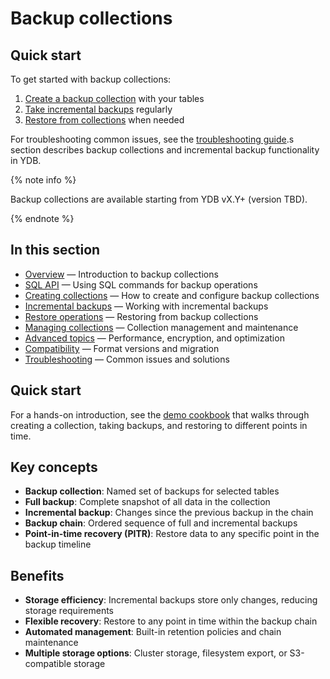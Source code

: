 # Backup collections

## Quick start

To get started with backup collections:

1. [Create a backup collection](create-collection.md) with your tables
2. [Take incremental backups](incremental-backups.md) regularly  
3. [Restore from collections](restore-from-collection.md) when needed

For troubleshooting common issues, see the [troubleshooting guide](troubleshooting.md).s section describes backup collections and incremental backup functionality in YDB.

{% note info %}

Backup collections are available starting from YDB vX.Y+ (version TBD).

{% endnote %}

## In this section

- [Overview](overview.md) — Introduction to backup collections
- [SQL API](sql-api.md) — Using SQL commands for backup operations
- [Creating collections](create-collection.md) — How to create and configure backup collections
- [Incremental backups](incremental-backups.md) — Working with incremental backups
- [Restore operations](restore-from-collection.md) — Restoring from backup collections
- [Managing collections](manage-collections.md) — Collection management and maintenance
- [Advanced topics](advanced.md) — Performance, encryption, and optimization
- [Compatibility](compatibility.md) — Format versions and migration
- [Troubleshooting](troubleshooting.md) — Common issues and solutions

## Quick start

For a hands-on introduction, see the [demo cookbook](_includes/demo-cookbook.md) that walks through creating a collection, taking backups, and restoring to different points in time.

## Key concepts

- **Backup collection**: Named set of backups for selected tables
- **Full backup**: Complete snapshot of all data in the collection
- **Incremental backup**: Changes since the previous backup in the chain
- **Backup chain**: Ordered sequence of full and incremental backups
- **Point-in-time recovery (PITR)**: Restore data to any specific point in the backup timeline

## Benefits

- **Storage efficiency**: Incremental backups store only changes, reducing storage requirements
- **Flexible recovery**: Restore to any point in time within the backup chain
- **Automated management**: Built-in retention policies and chain maintenance
- **Multiple storage options**: Cluster storage, filesystem export, or S3-compatible storage
